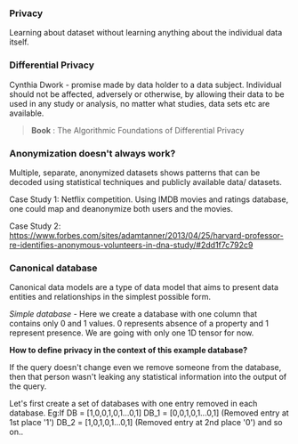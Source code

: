 ### Privacy
Learning about dataset without learning anything about the individual data itself.

### Differential Privacy
Cynthia Dwork - promise made by data holder to a data subject.
  Individual should not be affected, adversely or otherwise, by allowing their data to be used in any study or analysis, no matter what studies, data sets etc are available.
  
>  **Book** : The Algorithmic Foundations of Differential Privacy

### Anonymization doesn't always work?
Multiple, separate, anonymized datasets shows patterns that can be decoded using statistical techniques and publicly available data/ datasets.

Case Study 1: Netflix competition. Using IMDB movies and ratings database, one could map and deanonymize both users and the movies.

Case Study 2: https://www.forbes.com/sites/adamtanner/2013/04/25/harvard-professor-re-identifies-anonymous-volunteers-in-dna-study/#2dd1f7c792c9


### Canonical database
Canonical data models are a type of data model that aims to present data entities and relationships in the simplest possible form. 

*Simple database* - Here we create a database with one column that contains only 0 and 1 values. 
0 represents absence of a property and 1 represent presence. We are going with only one 1D tensor for now.

**How to define privacy in the context of this example database?**

If the query doesn't change even we remove someone from the database, then that person wasn't leaking any statistical information into the output of the query.

Let's first create a set of databases with one entry removed in each database.
Eg:If DB = [1,0,0,1,0,1...0,1]
    DB_1 = [0,0,1,0,1...0,1]  (Removed entry at 1st place '1')
    DB_2 = [1,0,1,0,1...0,1]  (Removed entry at 2nd place '0')
    and so on..
    
    
